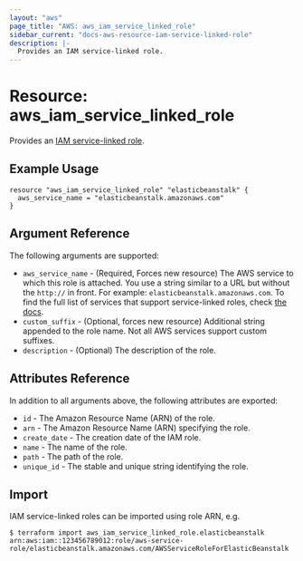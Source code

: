 ```yaml
---
layout: "aws"
page_title: "AWS: aws_iam_service_linked_role"
sidebar_current: "docs-aws-resource-iam-service-linked-role"
description: |-
  Provides an IAM service-linked role.
---
```


# Resource: aws_iam_service_linked_role

Provides an [IAM service-linked role](https://docs.aws.amazon.com/IAM/latest/UserGuide/using-service-linked-roles.html).

## Example Usage

```hcl
resource "aws_iam_service_linked_role" "elasticbeanstalk" {
  aws_service_name = "elasticbeanstalk.amazonaws.com"
}
```

## Argument Reference

The following arguments are supported:

* `aws_service_name` - (Required, Forces new resource) The AWS service to which this role is attached. You use a string similar to a URL but without the `http://` in front. For example: `elasticbeanstalk.amazonaws.com`. To find the full list of services that support service-linked roles, check [the docs](https://docs.aws.amazon.com/IAM/latest/UserGuide/reference_aws-services-that-work-with-iam.html).
* `custom_suffix` - (Optional, forces new resource) Additional string appended to the role name. Not all AWS services support custom suffixes.
* `description` - (Optional) The description of the role.

## Attributes Reference

In addition to all arguments above, the following attributes are exported:

* `id` - The Amazon Resource Name (ARN) of the role.
* `arn` - The Amazon Resource Name (ARN) specifying the role.
* `create_date` - The creation date of the IAM role.
* `name` - The name of the role.
* `path` - The path of the role.
* `unique_id` - The stable and unique string identifying the role.

## Import

IAM service-linked roles can be imported using role ARN, e.g.

```
$ terraform import aws_iam_service_linked_role.elasticbeanstalk arn:aws:iam::123456789012:role/aws-service-role/elasticbeanstalk.amazonaws.com/AWSServiceRoleForElasticBeanstalk
```
